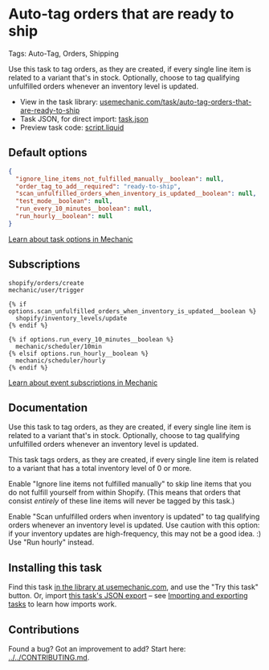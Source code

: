 # Auto-tag orders that are ready to ship

Tags: Auto-Tag, Orders, Shipping

Use this task to tag orders, as they are created, if every single line item is related to a variant that's in stock. Optionally, choose to tag qualifying unfulfilled orders whenever an inventory level is updated.

* View in the task library: [usemechanic.com/task/auto-tag-orders-that-are-ready-to-ship](https://usemechanic.com/task/auto-tag-orders-that-are-ready-to-ship)
* Task JSON, for direct import: [task.json](../../tasks/auto-tag-orders-that-are-ready-to-ship.json)
* Preview task code: [script.liquid](./script.liquid)

## Default options

```json
{
  "ignore_line_items_not_fulfilled_manually__boolean": null,
  "order_tag_to_add__required": "ready-to-ship",
  "scan_unfulfilled_orders_when_inventory_is_updated__boolean": null,
  "test_mode__boolean": null,
  "run_every_10_minutes__boolean": null,
  "run_hourly__boolean": null
}
```

[Learn about task options in Mechanic](https://docs.usemechanic.com/article/471-task-options)

## Subscriptions

```liquid
shopify/orders/create
mechanic/user/trigger

{% if options.scan_unfulfilled_orders_when_inventory_is_updated__boolean %}
  shopify/inventory_levels/update
{% endif %}

{% if options.run_every_10_minutes__boolean %}
  mechanic/scheduler/10min
{% elsif options.run_hourly__boolean %}
  mechanic/scheduler/hourly
{% endif %}
```

[Learn about event subscriptions in Mechanic](https://docs.usemechanic.com/article/408-subscriptions)

## Documentation

Use this task to tag orders, as they are created, if every single line item is related to a variant that's in stock. Optionally, choose to tag qualifying unfulfilled orders whenever an inventory level is updated.

This task tags orders, as they are created, if every single line item is related to a variant that has a total inventory level of 0 or more.

Enable "Ignore line items not fulfilled manually" to skip line items that you do not fulfill yourself from within Shopify. (This means that orders that consist _entirely_ of these line items will never be tagged by this task.)

Enable "Scan unfulfilled orders when inventory is updated" to tag qualifying orders whenever an inventory level is updated. Use caution with this option: if your inventory updates are high-frequency, this may not be a good idea. :) Use "Run hourly" instead.

## Installing this task

Find this task [in the library at usemechanic.com](https://usemechanic.com/task/auto-tag-orders-that-are-ready-to-ship), and use the "Try this task" button. Or, import [this task's JSON export](../../tasks/auto-tag-orders-that-are-ready-to-ship.json) – see [Importing and exporting tasks](https://docs.usemechanic.com/article/505-importing-and-exporting-tasks) to learn how imports work.

## Contributions

Found a bug? Got an improvement to add? Start here: [../../CONTRIBUTING.md](../../CONTRIBUTING.md).
